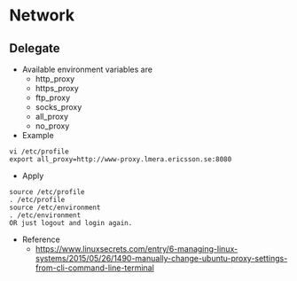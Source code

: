 # Network

## Delegate
- Available environment variables are
  - http_proxy
  - https_proxy
  - ftp_proxy
  - socks_proxy
  - all_proxy
  - no_proxy
- Example
```
vi /etc/profile
export all_proxy=http://www-proxy.lmera.ericsson.se:8080
```
- Apply
```
source /etc/profile
. /etc/profile
source /etc/environment
. /etc/environment
OR just logout and login again.
```
- Reference
  - https://www.linuxsecrets.com/entry/6-managing-linux-systems/2015/05/26/1490-manually-change-ubuntu-proxy-settings-from-cli-command-line-terminal
